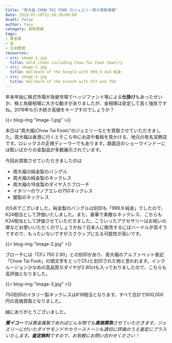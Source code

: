 ```yaml
---
title: "周大福 CHOW TAI FOOK のジュエリー等の買取実績"
date: 2019-01-10T12:10:16+09:00
draft: false
author: Yasu
category: 買取実績
tags:
- 貴金属
- 金
- 生前整理
resources:
- src: image-1.jpg
  title: Gold items including Chow Tai Fook Jewelry
- src: image-2.jpg
  title: Hallmark of the bungle with 999.9 and 純金
- src: image-3.jpg
  title: Hallmark of the brooch with CFJ and 750
---
```

年末年始に株式市場が為替市場でヘッジファンド等による**仕掛け**もあったせいか、株と為替相場に大きな動きがありましたが、金相場は安定して高く強気ですね。2019年も引き続き高値をキープすのでしょうか？

{{< blog-img "image-1.jpg" >}}

本日は"周大福(Chow Tai Fook)"のジュエリーなどを買取させていただきました。周大福は香港に行くとそこら中にお店や看板を見かける、地元の有名宝飾店です。ロレックスの正規ディーラーでもあります。路面店のショーウインドーには眩いばかりの金製品が多数展示されています。

今回お買取させていただきましたのは

- 周大福の純金製のバングル
- 周大福の純金製のネックレス
- 周大福の18金製のダイヤ入りブローチ
- イタリーのウノアエレの750ネックレス
- 銀製のネックレス

の5点でございました。純金製のバングルは刻印も「999.9 純金」でしたので、K24相当として評価いたしました。また、豪華で素敵なネックレス、こちらもK24相当として評価させていただきました。こういったアクセサリーはお祝いの席などお使いいただくのでしょうかね？日本人に販売するにはハードルが高そうですので、もったいないですがスクラップになる可能性が高いです。

{{< blog-img "image-2.jpg" >}}

ブローチには「CFJ 750 2.90」との刻印があり、周大福のアルファベット表記「Chow Tai Fook」の頭文字をとってCFJと刻印された物と思われます。インクルージョン少なめの高品質なダイヤが2.90ctも入っておりましたので、こちらも高評価となりました。

{{< blog-img "image-3.jpg" >}}

750刻印のイタリー製ネックレスはK18相当となります。すべて合計で600,000円の高価買取となりました。

誠にありがとうございました。

_**質イコー**では貴金属製であればどんな物でも**高価買取**させていただきます。ジュエリーに付いたダイヤモンドやカラーストーンも適切に評価のうえ査定にプラスいたします。**査定無料**ですので、お気軽にお問い合わせください！_
